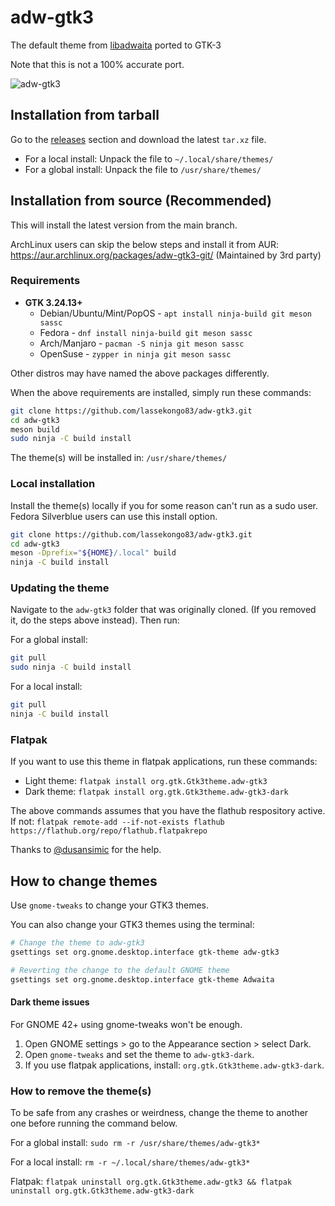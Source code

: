 # adw-gtk3
The default theme from [libadwaita](https://gnome.pages.gitlab.gnome.org/libadwaita/) ported to GTK-3

Note that this is not a 100% accurate port.

![adw-gtk3](screenshot.png?raw=true)

## Installation from tarball

Go to the [releases](https://github.com/lassekongo83/adw-gtk3/releases) section and download the latest `tar.xz` file.

* For a local install: Unpack the file to `~/.local/share/themes/`
* For a global install: Unpack the file to `/usr/share/themes/`

## Installation from source (Recommended)

This will install the latest version from the main branch.

ArchLinux users can skip the below steps and install it from AUR: https://aur.archlinux.org/packages/adw-gtk3-git/ (Maintained by 3rd party)

### Requirements

- **GTK 3.24.13+**
  * Debian/Ubuntu/Mint/PopOS - `apt install ninja-build git meson sassc`
  * Fedora - `dnf install ninja-build git meson sassc`
  * Arch/Manjaro - `pacman -S ninja git meson sassc`
  * OpenSuse - `zypper in ninja git meson sassc`

Other distros may have named the above packages differently.

When the above requirements are installed, simply run these commands:
```bash
git clone https://github.com/lassekongo83/adw-gtk3.git
cd adw-gtk3
meson build
sudo ninja -C build install
```
The theme(s) will be installed in: `/usr/share/themes/`

### Local installation

Install the theme(s) locally if you for some reason can't run as a sudo user. Fedora Silverblue users can use this install option.

```bash
git clone https://github.com/lassekongo83/adw-gtk3.git
cd adw-gtk3
meson -Dprefix="${HOME}/.local" build
ninja -C build install
```

### Updating the theme

Navigate to the `adw-gtk3` folder that was originally cloned. (If you removed it, do the steps above instead).
Then run:

For a global install:
```bash
git pull
sudo ninja -C build install
```

For a local install:
```bash
git pull
ninja -C build install
```

### Flatpak

If you want to use this theme in flatpak applications, run these commands:

* Light theme: `flatpak install org.gtk.Gtk3theme.adw-gtk3`
* Dark theme: `flatpak install org.gtk.Gtk3theme.adw-gtk3-dark`

The above commands assumes that you have the flathub respository active. If not: `flatpak remote-add --if-not-exists flathub https://flathub.org/repo/flathub.flatpakrepo`

Thanks to [@dusansimic](https://github.com/dusansimic) for the help.

## How to change themes

Use `gnome-tweaks` to change your GTK3 themes.

You can also change your GTK3 themes using the terminal:
```bash
# Change the theme to adw-gtk3
gsettings set org.gnome.desktop.interface gtk-theme adw-gtk3

# Reverting the change to the default GNOME theme
gsettings set org.gnome.desktop.interface gtk-theme Adwaita
```

#### Dark theme issues

For GNOME 42+ using gnome-tweaks won't be enough.

1. Open GNOME settings > go to the Appearance section > select Dark.
2. Open `gnome-tweaks` and set the theme to `adw-gtk3-dark`.
3. If you use flatpak applications, install: `org.gtk.Gtk3theme.adw-gtk3-dark`.

### How to remove the theme(s)

To be safe from any crashes or weirdness, change the theme to another one before running the command below.

For a global install: `sudo rm -r /usr/share/themes/adw-gtk3*`

For a local install: `rm -r ~/.local/share/themes/adw-gtk3*`

Flatpak: `flatpak uninstall org.gtk.Gtk3theme.adw-gtk3 && flatpak uninstall org.gtk.Gtk3theme.adw-gtk3-dark`
